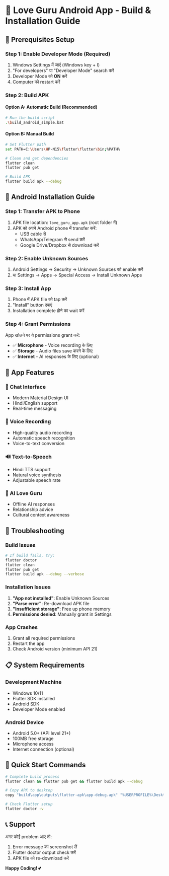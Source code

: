 # 📱 Love Guru Android App - Build & Installation Guide

## 🔧 Prerequisites Setup

### Step 1: Enable Developer Mode (Required)
1. Windows Settings में जाएं (Windows key + I)
2. "For developers" या "Developer Mode" search करें
3. Developer Mode को **ON** करें
4. Computer को restart करें

### Step 2: Build APK

#### Option A: Automatic Build (Recommended)
```bash
# Run the build script
.\build_android_simple.bat
```

#### Option B: Manual Build
```bash
# Set Flutter path
set PATH=C:\Users\HP-N15\flutter\flutter\bin;%PATH%

# Clean and get dependencies
flutter clean
flutter pub get

# Build APK
flutter build apk --debug
```

## 📱 Android Installation Guide

### Step 1: Transfer APK to Phone
1. APK file location: `love_guru_app.apk` (root folder में)
2. APK को अपने Android phone में transfer करें:
   - USB cable से
   - WhatsApp/Telegram से send करें
   - Google Drive/Dropbox से download करें

### Step 2: Enable Unknown Sources
1. Android Settings → Security → Unknown Sources को enable करें
2. या Settings → Apps → Special Access → Install Unknown Apps

### Step 3: Install App
1. Phone में APK file को tap करें
2. "Install" button दबाएं
3. Installation complete होने का wait करें

### Step 4: Grant Permissions
App खोलने पर ये permissions grant करें:
- ✅ **Microphone** - Voice recording के लिए
- ✅ **Storage** - Audio files save करने के लिए
- ✅ **Internet** - AI responses के लिए (optional)

## 🎯 App Features

### 💬 Chat Interface
- Modern Material Design UI
- Hindi/English support
- Real-time messaging

### 🎤 Voice Recording
- High-quality audio recording
- Automatic speech recognition
- Voice-to-text conversion

### 🔊 Text-to-Speech
- Hindi TTS support
- Natural voice synthesis
- Adjustable speech rate

### 🤖 AI Love Guru
- Offline AI responses
- Relationship advice
- Cultural context awareness

## 🔧 Troubleshooting

### Build Issues
```bash
# If build fails, try:
flutter doctor
flutter clean
flutter pub get
flutter build apk --debug --verbose
```

### Installation Issues
1. **"App not installed"**: Enable Unknown Sources
2. **"Parse error"**: Re-download APK file
3. **"Insufficient storage"**: Free up phone memory
4. **Permissions denied**: Manually grant in Settings

### App Crashes
1. Grant all required permissions
2. Restart the app
3. Check Android version (minimum API 21)

## 📋 System Requirements

### Development Machine
- Windows 10/11
- Flutter SDK installed
- Android SDK
- Developer Mode enabled

### Android Device
- Android 5.0+ (API level 21+)
- 100MB free storage
- Microphone access
- Internet connection (optional)

## 🚀 Quick Start Commands

```bash
# Complete build process
flutter clean && flutter pub get && flutter build apk --debug

# Copy APK to desktop
copy "build\app\outputs\flutter-apk\app-debug.apk" "%USERPROFILE%\Desktop\love_guru_app.apk"

# Check Flutter setup
flutter doctor -v
```

## 📞 Support

अगर कोई problem आए तो:
1. Error message का screenshot लें
2. Flutter doctor output check करें
3. APK file को re-download करें

**Happy Coding! 💕**